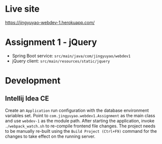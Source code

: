 # Live site
https://jingyuyao-webdev-1.herokuapp.com/

# Assignment 1 - jQuery
- Spring Boot service: `src/main/java/com/jingyuyao/webdev1`
- jQuery client: `src/main/resources/static/jquery`

# Development
## Intellij Idea CE
Create an `Application` run configuration with the database environment variables set.
Point to `com.jingyuyao.webdev1.Assignment` as the main class and use `webdev-1` as the module path.
After starting the application, invoke `./webpack_watch.sh` to re-compile frontend file changes.
The project needs to be manually re-built using the `Build Project (Ctrl+F9)` command for the
changes to take effect on the running server.
